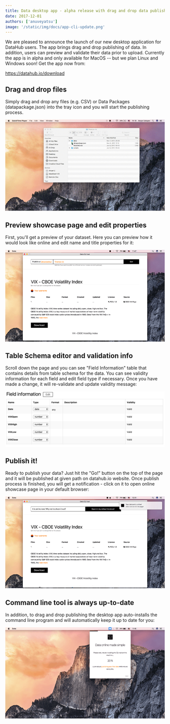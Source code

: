 ```yaml
---
title: Data desktop app - alpha release with drag and drop data publishing support
date: 2017-12-01
authors: ['anuveyatsu']
image: '/static/img/docs/app-cli-update.png'
---
```


We are pleased to announce the launch of our new desktop application for DataHub users. The app brings drag and drop publishing of data. In addition, users can preview and validate their data prior to upload. Currently the app is in alpha and only available for MacOS -- but we plan Linux and Windows soon! Get the app now from:

https://datahub.io/download

## Drag and drop files

Simply drag and drop any files (e.g. CSV) or Data Packages (datapackage.json) into the tray icon and you will start the publishing process.

![](/assets/drag-n-drop.gif)

## Preview showcase page and edit properties

First, you'll get a preview of your dataset. Here you can preview how it would look like online and edit name and title properties for it:

![](/assets/app-showcase.png)

## Table Schema editor and validation info

Scroll down the page and you can see "Field Information" table that contains details from table schema for the data. You can see validity information for each field and edit field type if necessary. Once you have made a change, it will re-validate and update validity message:

![](/assets/app-field-info.png)

## Publish it!

Ready to publish your data? Just hit the "Go!" button on the top of the page and it will be published at given path on datahub.io website. Once publish process is finished, you will get a notification - click on it to open online showcase page in your default browser:

![](/assets/app-publish.png)

## Command line tool is always up-to-date

In addition, to drag and drop publishing the desktop app auto-installs the command line program and will automatically keep it up to date for you:

![](assets/app-cli-update.png)
